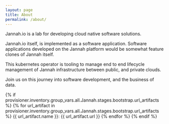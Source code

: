 ```yaml
---
layout: page
title: About
permalink: /about/
---
```

Jannah.io is a lab for developing cloud native software solutions.

Jannah.io itself, is implemented as a software application.  Software applications developed
on the Jannah platform would be somewhat feature clones of Jannah itself.

This  kubernetes operator is tooling to manage end to end
lifecycle management of Jannah infrastructure between public, and
private clouds.

Join us on this journey into software development, and the business of data.

{% if provisioner.inventory.group_vars.all.Jannah.stages.bootstrap.url_artifacts %}
{% for url_artifact in provisioner.inventory.group_vars.all.Jannah.stages.bootstrap.url_artifacts %}
{{ url_artifact.name }}: {{ url_artifact.url }}
{% endfor %}
{% endif %}
